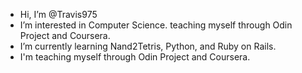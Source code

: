 - Hi, I’m @Travis975
- I’m interested in Computer Science. teaching myself through Odin Project and Coursera. 
- I’m currently learning Nand2Tetris, Python, and Ruby on Rails.
- I'm teaching myself through Odin Project and Coursera. 

<!---
Travis975/Travis975 is a ✨ special ✨ repository because its `README.md` (this file) appears on your GitHub profile.
You can click the Preview link to take a look at your changes.
--->
